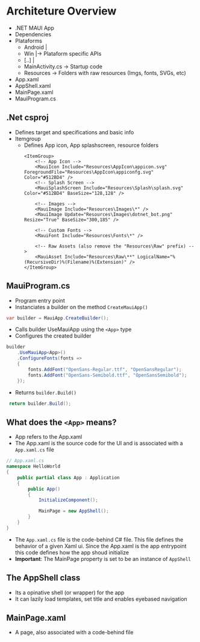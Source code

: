 # Architeture Overview
 - .NET MAUI App
  - Dependencies
  - Plataforms
    - Android | 
    - Win     |-> Plataform specific APIs  
    - [..]    |
    - MainActivity.cs -> Startup code
    - Resources -> Folders with raw resources (Imgs, fonts, SVGs, etc)
  - App.xaml
  - AppShell.xaml
  - MainPage.xaml
  - MauiProgram.cs

## .Net csproj
- Defines target and specifications and basic info
- Itemgroup
  - Defines App icon, App splashscreen, resource folders
    ```xaml
	<ItemGroup>
		<!-- App Icon -->
		<MauiIcon Include="Resources\AppIcon\appicon.svg" ForegroundFile="Resources\AppIcon\appiconfg.svg" Color="#512BD4" />
		<!-- Splash Screen -->
		<MauiSplashScreen Include="Resources\Splash\splash.svg" Color="#512BD4" BaseSize="128,128" />

		<!-- Images -->
		<MauiImage Include="Resources\Images\*" />
		<MauiImage Update="Resources\Images\dotnet_bot.png" Resize="True" BaseSize="300,185" />

		<!-- Custom Fonts -->
		<MauiFont Include="Resources\Fonts\*" />

		<!-- Raw Assets (also remove the "Resources\Raw" prefix) -->
		<MauiAsset Include="Resources\Raw\**" LogicalName="%(RecursiveDir)%(Filename)%(Extension)" />
	</ItemGroup>
    ```
## MauiProgram.cs
- Program entry point
- Instanciates a builder on the method `CreateMauiApp()`
```cs
var builder = MauiApp.CreateBuilder();
```
- Calls builder UseMauiApp using the `<App>` type
- Configures the created builder
```cs
builder
    .UseMauiApp<App>()
    .ConfigureFonts(fonts =>
    {
        fonts.AddFont("OpenSans-Regular.ttf", "OpenSansRegular");
        fonts.AddFont("OpenSans-Semibold.ttf", "OpenSansSemibold");
    });
```
- Returns `builder.Build()`
```cs
 return builder.Build();
```

## What does the `<App>` means?
- App refers to the App.xaml 
- The App.xaml is the source code for the UI and is associated with a `App.xaml.cs` file
```cs
// App.xaml.cs
namespace HelloWorld
{
    public partial class App : Application
    {
        public App()
        {
            InitializeComponent();

            MainPage = new AppShell();
        }
    }
}
```
- The `App.xaml.cs` file is the code-behind C# file. This file defines the behavior of a given Xaml ui. Since the App.xaml is the app entrypoint this code defines how the app shoud initialize
- **Important**: The MainPage property is set to be an instance of `AppShell`

## The AppShell class
- Its a opinative shell (or wrapper) for the app
- It can lazily load templates, set title and enables eyebased navigation

## MainPage.xaml
- A page, also associated with a code-behind file

